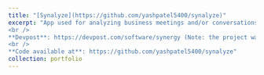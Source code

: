 ```yaml
---
title: "[Synalyze](https://github.com/yashpatel5400/synalyze)"
excerpt: "App used for analyzing business meetings and/or conversations that produces analyses on participants. Best Use of Machine Learning: HackPrinceton Spring 2017
<br />
**Devpost**: https://devpost.com/software/synergy (Note: the project was originally named Synergy)
<br />
**Code available at**: https://github.com/yashpatel5400/synalyze"
collection: portfolio
---
```

